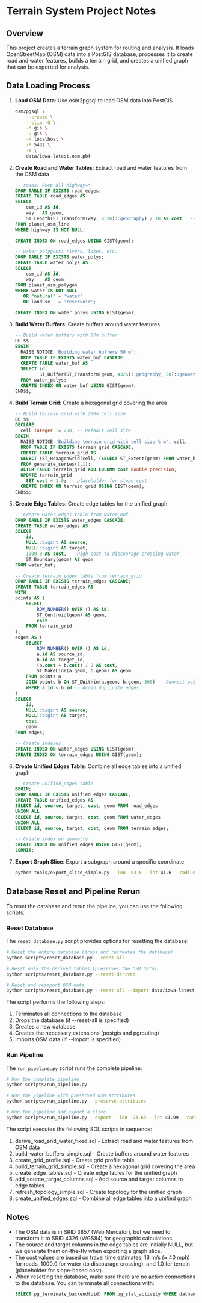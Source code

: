# Terrain System Project Notes

## Overview

This project creates a terrain graph system for routing and analysis. It loads OpenStreetMap (OSM) data into a PostGIS database, processes it to create road and water features, builds a terrain grid, and creates a unified graph that can be exported for analysis.

## Data Loading Process

1. **Load OSM Data**: Use osm2pgsql to load OSM data into PostGIS
   ```bash
   osm2pgsql \
       --create \
       --slim -G \
       -d gis \
       -U gis \
       -H localhost \
       -P 5432 \
       -W \
       data/iowa-latest.osm.pbf
   ```

2. **Create Road and Water Tables**: Extract road and water features from the OSM data
   ```sql
   -- roads: keep all highway=*
   DROP TABLE IF EXISTS road_edges;
   CREATE TABLE road_edges AS
   SELECT
       osm_id AS id,
       way   AS geom,
       ST_Length(ST_Transform(way, 4326)::geography) / 18 AS cost   -- rough 18 m/s ≈ 40 mph
   FROM planet_osm_line
   WHERE highway IS NOT NULL;

   CREATE INDEX ON road_edges USING GIST(geom);

   -- water polygons: rivers, lakes, etc.
   DROP TABLE IF EXISTS water_polys;
   CREATE TABLE water_polys AS
   SELECT
       osm_id AS id,
       way    AS geom
   FROM planet_osm_polygon
   WHERE water IS NOT NULL
      OR "natural" = 'water'
      OR landuse   = 'reservoir';

   CREATE INDEX ON water_polys USING GIST(geom);
   ```

3. **Build Water Buffers**: Create buffers around water features
   ```sql
   -- Build water buffers with 50m buffer
   DO $$
   BEGIN
     RAISE NOTICE 'Building water buffers 50 m';
     DROP TABLE IF EXISTS water_buf CASCADE;
     CREATE TABLE water_buf AS
     SELECT id,
            ST_Buffer(ST_Transform(geom, 4326)::geography, 50)::geometry(MultiPolygon, 4326) AS geom
     FROM water_polys;
     CREATE INDEX ON water_buf USING GIST(geom);
   END$$;
   ```

4. **Build Terrain Grid**: Create a hexagonal grid covering the area
   ```sql
   -- Build terrain grid with 200m cell size
   DO $$
   DECLARE
     cell integer := 200; -- Default cell size
   BEGIN
     RAISE NOTICE 'Building terrain grid with cell size % m', cell;
     DROP TABLE IF EXISTS terrain_grid CASCADE;
     CREATE TABLE terrain_grid AS
     SELECT (ST_HexagonGrid(cell, (SELECT ST_Extent(geom) FROM water_buf))).geom AS geom
     FROM generate_series(1,1);
     ALTER TABLE terrain_grid ADD COLUMN cost double precision;
     UPDATE terrain_grid
       SET cost = 1.0; -- placeholder for slope cost
     CREATE INDEX ON terrain_grid USING GIST(geom);
   END$$;
   ```

5. **Create Edge Tables**: Create edge tables for the unified graph
   ```sql
   -- Create water_edges table from water_buf
   DROP TABLE IF EXISTS water_edges CASCADE;
   CREATE TABLE water_edges AS
   SELECT 
       id,
       NULL::bigint AS source,
       NULL::bigint AS target,
       1000.0 AS cost, -- High cost to discourage crossing water
       ST_Boundary(geom) AS geom
   FROM water_buf;

   -- Create terrain_edges table from terrain_grid
   DROP TABLE IF EXISTS terrain_edges CASCADE;
   CREATE TABLE terrain_edges AS
   WITH 
   points AS (
       SELECT 
           ROW_NUMBER() OVER () AS id,
           ST_Centroid(geom) AS geom,
           cost
       FROM terrain_grid
   ),
   edges AS (
       SELECT 
           ROW_NUMBER() OVER () AS id,
           a.id AS source_id,
           b.id AS target_id,
           (a.cost + b.cost) / 2 AS cost,
           ST_MakeLine(a.geom, b.geom) AS geom
       FROM points a
       JOIN points b ON ST_DWithin(a.geom, b.geom, 300) -- Connect points within 300m
       WHERE a.id < b.id -- Avoid duplicate edges
   )
   SELECT 
       id,
       NULL::bigint AS source,
       NULL::bigint AS target,
       cost,
       geom
   FROM edges;

   -- Create indexes
   CREATE INDEX ON water_edges USING GIST(geom);
   CREATE INDEX ON terrain_edges USING GIST(geom);
   ```

6. **Create Unified Edges Table**: Combine all edge tables into a unified graph
   ```sql
   -- Create unified_edges table
   BEGIN;
   DROP TABLE IF EXISTS unified_edges CASCADE;
   CREATE TABLE unified_edges AS
   SELECT id, source, target, cost, geom FROM road_edges
   UNION ALL
   SELECT id, source, target, cost, geom FROM water_edges
   UNION ALL
   SELECT id, source, target, cost, geom FROM terrain_edges;

   -- Create index on geometry
   CREATE INDEX ON unified_edges USING GIST(geom);
   COMMIT;
   ```

7. **Export Graph Slice**: Export a subgraph around a specific coordinate
   ```bash
   python tools/export_slice_simple.py --lon -93.6 --lat 41.6 --radius 5 --outfile iowa_slice.graphml
   ```

## Database Reset and Pipeline Rerun

To reset the database and rerun the pipeline, you can use the following scripts:

### Reset Database

The `reset_database.py` script provides options for resetting the database:

```bash
# Reset the entire database (drops and recreates the database)
python scripts/reset_database.py --reset-all

# Reset only the derived tables (preserves the OSM data)
python scripts/reset_database.py --reset-derived

# Reset and reimport OSM data
python scripts/reset_database.py --reset-all --import data/iowa-latest.osm.pbf
```

The script performs the following steps:
1. Terminates all connections to the database
2. Drops the database (if --reset-all is specified)
3. Creates a new database
4. Creates the necessary extensions (postgis and pgrouting)
5. Imports OSM data (if --import is specified)

### Run Pipeline

The `run_pipeline.py` script runs the complete pipeline:

```bash
# Run the complete pipeline
python scripts/run_pipeline.py

# Run the pipeline with preserved OSM attributes
python scripts/run_pipeline.py --preserve-attributes

# Run the pipeline and export a slice
python scripts/run_pipeline.py --export --lon -93.63 --lat 41.99 --radius 5 --output test_slice.graphml
```

The script executes the following SQL scripts in sequence:
1. derive_road_and_water_fixed.sql - Extract road and water features from OSM data
2. build_water_buffers_simple.sql - Create buffers around water features
3. create_grid_profile.sql - Create grid profile table
4. build_terrain_grid_simple.sql - Create a hexagonal grid covering the area
5. create_edge_tables.sql - Create edge tables for the unified graph
6. add_source_target_columns.sql - Add source and target columns to edge tables
7. refresh_topology_simple.sql - Create topology for the unified graph
8. create_unified_edges.sql - Combine all edge tables into a unified graph

## Notes

- The OSM data is in SRID 3857 (Web Mercator), but we need to transform it to SRID 4326 (WGS84) for geographic calculations.
- The source and target columns in the edge tables are initially NULL, but we generate them on-the-fly when exporting a graph slice.
- The cost values are based on travel time estimates: 18 m/s (≈ 40 mph) for roads, 1000.0 for water (to discourage crossing), and 1.0 for terrain (placeholder for slope-based cost).
- When resetting the database, make sure there are no active connections to the database. You can terminate all connections with:
  ```sql
  SELECT pg_terminate_backend(pid) FROM pg_stat_activity WHERE datname = 'gis' AND pid <> pg_backend_pid();
  ```
